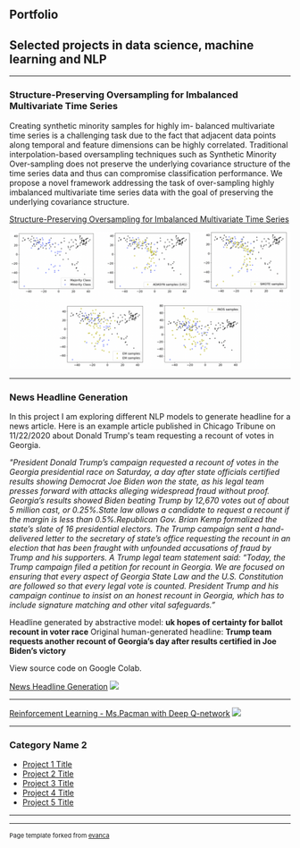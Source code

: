 ## Portfolio
## Selected projects in data science, machine learning and NLP
---

### Structure-Preserving Oversampling for Imbalanced Multivariate Time Series

Creating synthetic minority samples for highly im- balanced multivariate time series is a challenging task due to the fact that adjacent data points along temporal and feature dimensions can be highly correlated. Traditional interpolation-based oversampling techniques such as Synthetic Minority Over-sampling does not preserve the underlying covariance structure of the time series data and thus can compromise classification performance. We propose a novel framework addressing the task of over-sampling highly imbalanced multivariate time series data with the goal of preserving the underlying covariance structure.

[Structure-Preserving Oversampling for Imbalanced Multivariate Time Series](/sample_page)

<img src="images/oversampling_paper_comp_all.png?raw=true" />

---

### News Headline Generation

In this project I am exploring different NLP models to generate headline for a news article. Here is an example article published in Chicago Tribune on 11/22/2020 about Donald Trump's team requesting a recount of votes in Georgia.


*"President Donald Trump’s campaign requested a recount of votes in the Georgia presidential race on Saturday, a day after state officials certified results showing Democrat Joe Biden won the state, as his legal team presses forward with attacks alleging widespread fraud without proof.
Georgia’s results showed Biden beating Trump by 12,670 votes out of about 5 million cast, or 0.25%.State law allows a candidate to request a recount if the margin is less than 0.5%.Republican Gov. Brian Kemp formalized the state’s slate of 16 presidential electors.
The Trump campaign sent a hand-delivered letter to the secretary of state’s office requesting the recount in an election that has been fraught with unfounded accusations of fraud by Trump and his supporters.
A Trump legal team statement said: “Today, the Trump
campaign filed a petition for recount in Georgia. We are focused on ensuring that every aspect of Georgia State Law and the U.S. Constitution are followed so that every legal vote is counted. President Trump and his campaign continue to insist on an honest recount in Georgia, which has to include signature matching and other vital safeguards.”*

Headline generated by abstractive model: **uk hopes of certainty for ballot recount in voter race**
Original human-generated headline: **Trump team requests another recount of Georgia’s day after results certified in Joe Biden’s victory**

View source code on Google Colab.



[News Headline Generation](/pdf/sample_presentation.pdf)
<img src="images/dummy_thumbnail.jpg?raw=true"/>

---
[Reinforcement Learning - Ms.Pacman with Deep Q-network](http://example.com/)
<img src="images/dummy_thumbnail.jpg?raw=true"/>

---

### Category Name 2

- [Project 1 Title](http://example.com/)
- [Project 2 Title](http://example.com/)
- [Project 3 Title](http://example.com/)
- [Project 4 Title](http://example.com/)
- [Project 5 Title](http://example.com/)

---




---
<p style="font-size:11px">Page template forked from <a href="https://github.com/evanca/quick-portfolio">evanca</a></p>
<!-- Remove above link if you don't want to attibute -->
